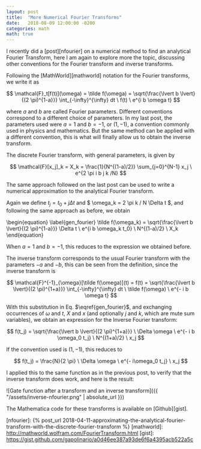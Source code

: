 ```yaml
---
layout: post
title:  "More Numerical Fourier Transforms"
date:   2018-08-09 12:00:00 -0200
categories: math
math: true
---
```


I recently did a [post][nfourier] on a numerical method to find an analytical Fourier Transform, here I am again to explore more the topic,
discussing other conventions for the Fourier transform and inverse transforms.

Following the [MathWorld][mathworld] notation for the Fourier transforms, we write it as

$$
    \mathcal{F}_t[f(t)](\omega) = \tilde f(\omega) = \sqrt{\frac{\lvert b \lvert}{(2 \pi)^{1-a}}} \int_{-\infty}^{\infty} dt \ f(t) \ e^{i b \omega t}
$$

where $a$ and $b$ are called Fourier parameters.
Different conventions correspond to a different choice of parameters.
In my last post, the parameters used were $a=1$ and $b=-1$, or $(1,-1)$,
a convention commonly used in physics and mathematics.
But the same method can be applied with a different convention,
this is what will finally allow us to obtain the inverse transform.

The discrete Fourier transform, with general parameters, is given by

$$
    \mathcal{F}[x_j]_k = X_k = \frac{1}{N^{(1-a)/2}} \sum_{j=0}^{N-1} x_j \ e^{2 \pi i b j k /N}
$$

The same approach followed on the last post can be used to
write a numerical approximation to the analytical
Fourier transform.

Again we define $t_j = t_0 + j \Delta t$ and $ \omega_k = 2 \pi k / N \Delta t $,
and following the same approach as before, we obtain

\begin{equation} \label{gen_fourier}
\tilde f(\omega_k) =
\sqrt{\frac{\lvert b \lvert}{(2 \pi)^{1-a}}} \Delta t \ e^{i b \omega_k t_0} \ N^{(1-a)/2} \ X_k
\end{equation}

When $a=1$ and $b=-1$, this reduces to the expression we obtained before.

The inverse transform corresponds
to the usual Fourier transform with the parameters $-a$ and $-b$,
this can be seen from the definition, since the inverse transform is

$$
    \mathcal{F}^{-1}_{\omega}[\tilde f(\omega)](t) = f(t) = \sqrt{\frac{\lvert b \lvert}{(2 \pi)^{1+a}}} \int_{-\infty}^{\infty} dt \ \tilde f(\omega) \ e^{- i b \omega t}
$$

With this substitution in Eq. $\eqref{gen_fourier}$,
and exchanging occurrences of $\omega$ and $t$, $X$ and $x$
(and optionally $j$ and $k$, which are mute sum variables),
we obtain an expression for the Inverse Fourier transform:

$$
f(t_j) =
\sqrt{\frac{\lvert b \lvert}{(2 \pi)^{1+a}}} \ \Delta \omega \ e^{- i b \omega_0 t_j} \ N^{(1+a)/2} \ x_j
$$

If the convention used is $(1,-1)$, this reduces to

$$
f(t_j) =
\frac{N}{2 \pi} \ \Delta \omega \ e^{- i\omega_0 t_j} \ x_j
$$

I applied this to the same function as in the previous post,
to verify that the inverse transform does work, and here is the result:

![Gate function after a transform and an inverse transform]({{ "/assets/inverse-nfourier.png" | absolute_url }})

The Mathematica code for these transforms is available on [Github][gist].

[nfourier]: {% post_url 2018-04-11-approximating-the-analytical-fourier-transform-with-the-discrete-fourier-transform %}
[mathworld]: http://mathworld.wolfram.com/FourierTransform.html
[gist]: https://gist.github.com/gapolinario/a0d46ee387a93de6f6a4395acb522a5c